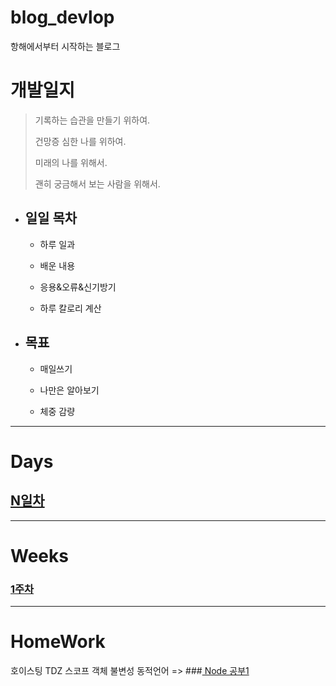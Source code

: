 # blog_devlop
항해에서부터 시작하는 블로그

개발일지
=======
>기록하는 습관을 만들기 위하여.
>
>건망증 심한 나를 위하여.
>
>미래의 나를 위해서.
>
>괜히 궁금해서 보는 사람을 위해서.

+ ## 일일 목차

  + 하루 일과

  + 배운 내용

  + 응용&오류&신기방기
  
  + 하루 칼로리 계산

+ ## 목표
  
   + 매일쓰기
   
   + 나만은 알아보기
   
   + 체중 감량
   
---------------------------------
# Days
## <a href='.\days\Ndays.md'>N일차</a>  
------------------------------------- 
# Weeks
### <a href='.\weeks\1weeks.md'>1주차</a>
______________________
# HomeWork
호이스팅 TDZ 스코프 객체 불변성 동적언어 
=> ###<a href='.\study\NodeStudy.md'> Node 공부1</a>
